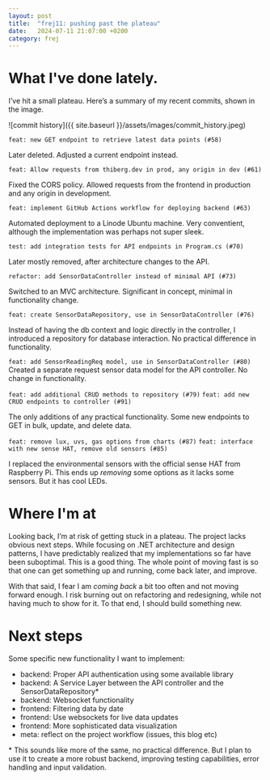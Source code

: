 ```yaml
---
layout: post
title:  "frej11: pushing past the plateau"
date:   2024-07-11 21:07:00 +0200
category: frej
---
```


# What I've done lately.
I’ve hit a small plateau. Here’s a summary of my recent commits, shown in the image.

![commit history]({{ site.baseurl }}/assets/images/commit_history.jpeg)

`feat: new GET endpoint to retrieve latest data points (#58)`

Later deleted. Adjusted a current endpoint instead.

`feat: Allow requests from thiberg.dev in prod, any origin in dev (#61)`

Fixed the CORS policy. Allowed requests from the frontend in production and any origin in development.

`feat: implement GitHub Actions workflow for deploying backend (#63)`

Automated deployment to a Linode Ubuntu machine. Very conventient, although the implementation was perhaps not super sleek.

`test: add integration tests for API endpoints in Program.cs (#70)`

Later mostly removed, after architecture changes to the API.

`refactor: add SensorDataController instead of minimal API (#73)`

Switched to an MVC architecture. Significant in concept, minimal in functionality change.

`feat: create SensorDataRepository, use in SensorDataController (#76)`

Instead of having the db context and logic directly in the controller, I introduced a repository for database interaction. No practical difference in functionality.

`feat: add SensorReadingReq model, use in SensorDataController (#80)`
Created a separate request sensor data model for the API controller. No change in functionality.

`feat: add additional CRUD methods to repository (#79)`
`feat: add new CRUD endpoints to controller (#91)`

The only additions of any practical functionality. Some new endpoints to GET in bulk, update, and delete data.

`feat: remove lux, uvs, gas options from charts (#87)`
`feat: interface with new sense HAT, remove old sensors (#85)`

I replaced the environmental sensors with the official sense HAT from Raspberry Pi. This ends up *removing* some options as it lacks some sensors. But it has cool LEDs.

# Where I'm at
Looking back, I’m at risk of getting stuck in a plateau. The project lacks obvious next steps. While focusing on .NET architecture and design patterns, I have predictably realized that my implementations so far have been suboptimal. This is a good thing. The whole point of moving fast is so that one can get something up and running, come back later, and improve.

With that said, I fear I am *coming back* a bit too often and not moving forward enough. I risk burning out on refactoring and redesigning, while not having much to show for it. To that end, I should build something new.

# Next steps
Some specific new functionality I want to implement:
- backend: Proper API authentication using some available library
- backend: A Service Layer between the API controller and the SensorDataRepository\*
- backend: Websocket functionality
- frontend: Filtering data by date
- frontend: Use websockets for live data updates
- frontend: More sophisticated data visualization
- meta: reflect on the project workflow (issues, this blog etc)

\* This sounds like more of the same, no practical difference. But I plan to use it to create a more robust backend, improving testing capabilities, error handling and input validation.
